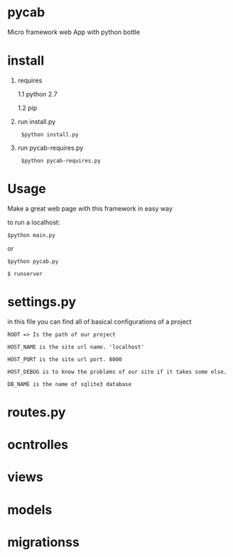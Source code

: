 # pycab
Micro framework web App with python bottle

# install

1. requires

    1.1 python 2.7

    1.2 pip

2. run install.py

        $python install.py

3. run pycab-requires.py

        $python pycab-requires.py



# Usage

Make a great web page with this framework in easy way

to run a localhost:

    $python main.py

or

    $python pycab.py

    $ runserver

# settings.py

in this file you can find all of basical configurations of a project

    ROOT => Is the path of our project

    HOST_NAME is the site url name. 'localhost'

    HOST_PORT is the site url port. 8000

    HOST_DEBUG is to know the problems of our site if it takes some else.

    DB_NAME is the name of sqlite3 database


# routes.py

# ocntrolles

# views

# models

# migrationss






